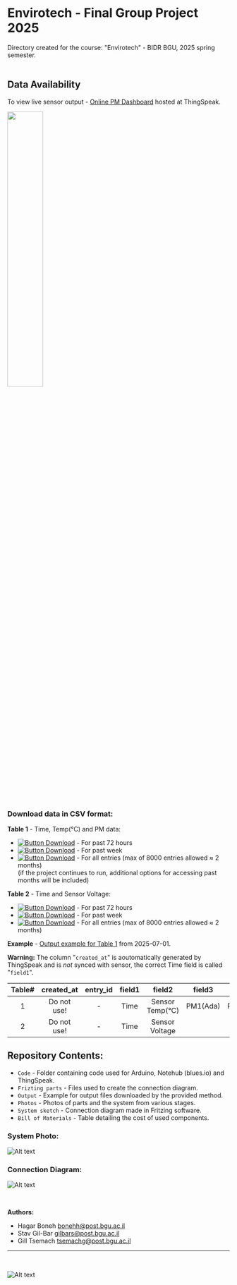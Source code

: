 # Envirotech - Final Group Project 2025

Directory created for the course: "Envirotech" - BIDR BGU, 2025 spring semester.<br>
<br>

## Data Availability
To view live sensor output - [Online PM Dashboard](https://thingspeak.mathworks.com/channels/2997781) hosted at ThingSpeak.<br>

<img src="Photos/ThingSpeak_demo.png" width=40% height=auto>


### Download data in CSV format:

**Table 1** - Time, Temp(°C) and PM data:

* [![Button Download]](https://api.thingspeak.com/channels/2997781/feeds.csv?days=3) - For past 72 hours 
* [![Button Download]](https://api.thingspeak.com/channels/2997781/feeds.csv?days=7) - For past week 
* [![Button Download]](https://api.thingspeak.com/channels/2997781/feeds.csv?results=8000) - For all entries (max of 8000 entries allowed ≈ 2 months)  <br> (if the project continues to run, additional options for accessing past months will be included)

**Table 2** - Time and Sensor Voltage:

* [![Button Download]](https://api.thingspeak.com/channels/2998453/feeds.csv?api_key=HX47E67RSDC3UU6Y&days=3) - For past 72 hours 
* [![Button Download]](https://api.thingspeak.com/channels/2998453/feeds.csv?api_key=HX47E67RSDC3UU6Y&days=7) - For past week 
* [![Button Download]](https://api.thingspeak.com/channels/2998453/feeds.csv?api_key=HX47E67RSDC3UU6Y&results=8000) - For all entries (max of 8000 entries allowed ≈ 2 months) 

**Example** - [Output example for Table 1](Output/feeds_Table1Example_2025-07-01.csv) from 2025-07-01.

**Warning:** The column "`created_at`" is aoutomatically generated by ThingSpeak and is *not* synced with sensor, the correct Time field is called "`field1`".

|Table#|created_at|entry_id|field1|field2|field3|field4|field5|field6|field7|field8
|:----:|:--------:|:------:|:----:|:----:|:----:|:----:|:----:|:----:|:----:|:----:
|1     |Do not use!|   -   |Time  |Sensor Temp(°C)|PM1(Ada)|PM2.5(Ada)|PM10(Ada)|PM1(Grove)|PM2.5(Grove)|PM10(Grove)
|2     |Do not use!|   -   |Time  |Sensor Voltage


## Repository Contents: 
* `Code` - Folder containing code used for Arduino, Notehub (blues.io) and ThingSpeak.
* `Frizting parts` - Files used to create the connection diagram.
* `Output` - Example for output files downloaded by the provided method.
* `Photos` - Photos of parts and the system from various stages.
* `System sketch` - Connection diagram made in Fritzing software.
* `Bill of Materials` - Table detailing the cost of used components.

### System Photo: 
![Alt text](Photos/System_Photo_2.jpg)

### Connection Diagram: 
![Alt text](System&#32;sketch/Connection_diagram.png)

<br>


**Authors:**

*  Hagar Boneh bonehh@post.bgu.ac.il
*  Stav Gil-Bar gilbars@post.bgu.ac.il
*  Gill Tsemach tsemachg@post.bgu.ac.il 


---
<br>

![Alt text](logo.png)


<!------------------------------------------------------------------------>
[Button Download]: https://img.shields.io/badge/%E2%86%93_Download-darkgreen
